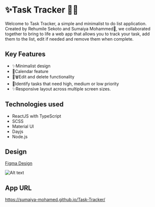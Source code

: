 
# ✨Task Tracker 📄📄

Welcome to Task Tracker, a simple and minimalist to do list application.
Created by Rehumile Sekoto and Sumaiya Mohammed👥, we collaborated together to bring to life a web app that allows you to track your task, add them to the list, edit if needed and remove them when complete.

## Key Features
 - ✨Minimalist design
 - 📅Calendar feature
 - 📝🗑️Edit and delete functionality
 - 🚩Identify tasks that need high, medium or low priority
 - ✨Responsive layout across multiple screen sizes.


## Technologies used
 - ReactJS with TypeScript
 - SCSS
 - Material UI
 - Dayjs
 - Node.js

  
## Design
[Figma Design](https://www.figma.com/file/SgpubXxVHJtfaLcnCZvRS2/Task-Tracker?type=design&node-id=0%3A1&mode=design&t=Ely1ijIgbE2TFaY1-1)

![Alt text](./public/tasktracker.png "Task Tracker Visuals") 

## App URL
https://sumaiya-mohamed.github.io/Task-Tracker/
